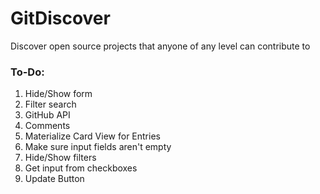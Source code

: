 # GitDiscover
Discover open source projects that anyone of any level can contribute to

### To-Do:
1. Hide/Show form
2. Filter search
3. GitHub API
4. Comments
5. Materialize Card View for Entries
6. Make sure input fields aren't empty
7. Hide/Show filters
8. Get input from checkboxes
9. Update Button
